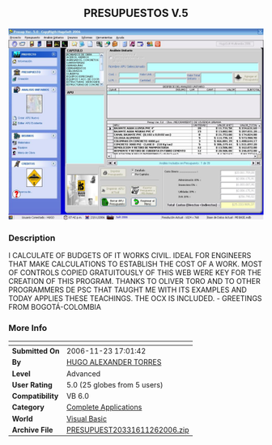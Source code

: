 ﻿<div align="center">

## PRESUPUESTOS V\.5

<img src="PIC20061126415108454.jpg">
</div>

### Description

I CALCULATE OF BUDGETS OF IT WORKS CIVIL. IDEAL FOR ENGINEERS THAT MAKE CALCULATIONS TO ESTABLISH THE COST OF A WORK. MOST OF CONTROLS COPIED GRATUITOUSLY OF THIS WEB WERE KEY FOR THE CREATION OF THIS PROGRAM. THANKS TO OLIVER TORO AND TO OTHER PROGRAMMERS DE PSC THAT TAUGHT ME WITH ITS EXAMPLES AND TODAY APPLIES THESE TEACHINGS. THE OCX IS INCLUDED. - GREETINGS FROM BOGOT&#193;-COLOMBIA
 
### More Info
 


<span>             |<span>
---                |---
**Submitted On**   |2006-11-23 17:01:42
**By**             |[HUGO ALEXANDER TORRES](https://github.com/Planet-Source-Code/PSCIndex/blob/master/ByAuthor/hugo-alexander-torres.md)
**Level**          |Advanced
**User Rating**    |5.0 (25 globes from 5 users)
**Compatibility**  |VB 6\.0
**Category**       |[Complete Applications](https://github.com/Planet-Source-Code/PSCIndex/blob/master/ByCategory/complete-applications__1-27.md)
**World**          |[Visual Basic](https://github.com/Planet-Source-Code/PSCIndex/blob/master/ByWorld/visual-basic.md)
**Archive File**   |[PRESUPUEST20331611262006\.zip](https://github.com/Planet-Source-Code/hugo-alexander-torres-presupuestos-v-5__1-67197/archive/master.zip)








